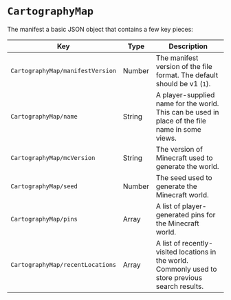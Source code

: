# ``CartographyMap``

The manifest a basic JSON object that contains a few key pieces:

| Key                                | Type   | Description                                                                                          |
| ---------------------------------- | ------ | --------------------------------------------------------------------------------------------------   |
| ``CartographyMap/manifestVersion`` | Number | The manifest version of the file format. The default should be v1 (`1`).                             |
| ``CartographyMap/name``            | String | A player-supplied name for the world. This can be used in place of the file name in some views.      |
| ``CartographyMap/mcVersion``       | String | The version of Minecraft used to generate the world.                                                 |
| ``CartographyMap/seed``            | Number | The seed used to generate the Minecraft world.                                                       |
| ``CartographyMap/pins``            | Array  | A list of player-generated pins for the Minecraft world.                                             |
| ``CartographyMap/recentLocations`` | Array  | A list of recently-visited locations in the world. Commonly used to store previous search results.   |
